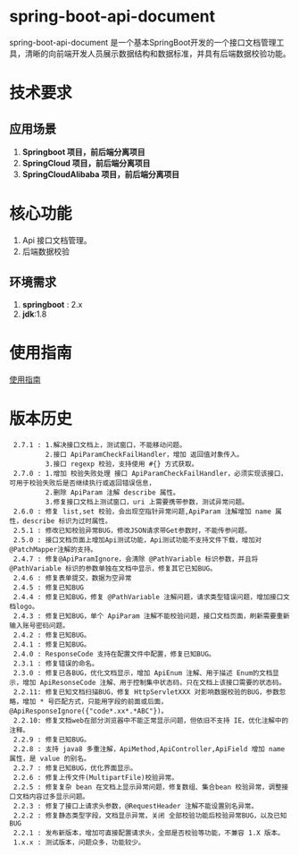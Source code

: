# spring-boot-api-document
spring-boot-api-document 是一个基本SpringBoot开发的一个接口文档管理工具，清晰的向前端开发人员展示数据结构和数据标准，并具有后端数据校验功能。

# 技术要求
## 应用场景
1. **Springboot 项目，前后端分离项目**
2. **SpringCloud 项目，前后端分离项目**
3. **SpringCloudAlibaba 项目，前后端分离项目**

# 核心功能
 1. Api 接口文档管理。
 2. 后端数据校验

## 环境需求
 1. **springboot** : 2.x
 2. **jdk**:1.8

# 使用指南
[使用指南](https://github.com/ddm4j/spring-boot-api-document/wiki/spring-boot-api-document-使用指南)

# 版本历史
```
 2.7.1 : 1.解决接口文档上，测试窗口，不能移动问题。
         2.接口 ApiParamCheckFailHandler，增加 返回值对象传入。
         3.接口 regexp 校验，支持使用 #{} 方式获取。
 2.7.0 : 1.增加 校验失败处理 接口 ApiParamCheckFailHandler，必须实现该接口，可用于校验失败后是否继续执行或返回错误信息，
         2.删除 ApiParam 注解 describe 属性。
         3.修复接口文档上测试窗口，uri 上需要携带参数，测试异常问题。 
 2.6.0 : 修复 list,set 校验，会出现空指针异常问题,ApiParam 注解增加 name 属性，describe 标识为过时属性。
 2.5.1 : 修改已知校验异常BUG，修改JSON请求带Get参数时，不能传参问题。
 2.5.0 : 接口文档页面上增加Api测试功能，Api测试功能不支持文件下载，增加对 @PatchMapper注解的支持。
 2.4.7 : 修复@ApiParamIgnore，会清除 @PathVariable 标识参数，并且将 @PathVariable 标识的参数单独在文档中显示，修复其它已知BUG。
 2.4.6 : 修复表单提交，数据为空异常
 2.4.5 : 修复已知BUG
 2.4.4 : 修复已知BUG，修复 @PathVariable 注解问题，请求类型错误问题，增加接口文档logo。
 2.4.3 : 修复已知BUG，单个 ApiParam 注解不能校验问题，接口文档页面，刷新需要重新输入账号密码问题。
 2.4.2 : 修复已知BUG。
 2.4.1 : 修复已知BUG。
 2.4.0 : ResponseCode 支持在配置文件中配置，修复已知BUG。
 2.3.1 : 修复错误的命名。
 2.3.0 : 修复已各BUG，优化文档显示，增加 ApiEnum 注解、用于描述 Enum的文档显示，增加 ApiResonseCode 注解、用于控制集中状态码，只在文档上该接口需要的状态码。 
 2.2.11: 修复已知文档扫描BUG，修复 HttpServletXXX 对影响数据校验的BUG，参数忽略，增加 * 号匹配方式，只能用字段的前面或后面， @ApiResponseIgnore({"code*.xx*.*ABC"})。
 2.2.10: 修复文档web在部分浏览器中不能正常显示问题，但依旧不支持 IE，优化注解中的注释。
 2.2.9 : 修复已知BUG。
 2.2.8 : 支持 java8 多重注解，ApiMethod,ApiController,ApiField 增加 name 属性，是 value 的别名。
 2.2.7 : 修复已知BUG，优化界面显示。
 2.2.6 : 修复上传文件(MultipartFile)校验异常。
 2.2.5 : 修复复杂 bean 在文档上显示异常问题，修复数组、集合bean 校验异常，调整接口文档内容过多显示问题。
 2.2.3 : 修复了接口上请求头参数，@RequestHeader 注解不能设置别名异常。
 2.2.2 : 修复静态类型字段，文档显示异常，关闭 全部校验功能后校验异常BUG，以及已知BUG
 2.2.1 : 发布新版本，增加可直接配置请求头，全部是否校验等功能，不兼容 1.X 版本。
 1.x.x : 测试版本，问题众多，功能较少。
```
